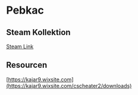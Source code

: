 # Pebkac
## Steam Kollektion
[Steam Link](https://steamcommunity.com/sharedfiles/filedetails/?id=2101015237)

## Resourcen
[https://kajar9.wixsite.com](https://kajar9.wixsite.com/cscheater2/downloads)
